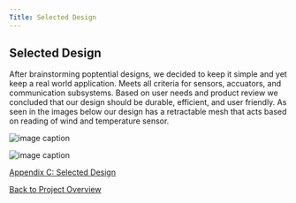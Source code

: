 ```yaml
---
Title: Selected Design
---
```


## Selected Design

After brainstorming poptential designs, we decided to keep it simple and yet keep a real world application. Meets all criteria for sensors, accuators, and communication subsystems. Based on user needs and product review we concluded that our design should be durable, efficient, and user friendly. As seen in the images below our design has a retractable mesh that acts based on reading of wind and temperature sensor. 

![image caption](https://media.discordapp.net/attachments/1062096006642147503/1066076495426113576/image.png?width=1160&height=904)

![image caption](https://media.discordapp.net/attachments/1062096006642147503/1066078297475256391/image.png?width=1099&height=903)

[Appendix C: Selected Design](AppendixC_SelectedDesign.md)

[Back to Project Overview](index.md)
